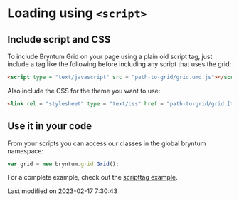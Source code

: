 # Loading using `<script>`

## Include script and CSS

To include Bryntum Grid on your page using a plain old script tag, just include a tag like the following before
including any script that uses the grid:

```html
<script type = "text/javascript" src = "path-to-grid/grid.umd.js"></script>
```

Also include the CSS for the theme you want to use:

```html
<link rel = "stylesheet" type = "text/css" href = "path-to-grid/grid.[theme].css" data-bryntum-theme>
```

## Use it in your code

From your scripts you can access our classes in the global bryntum namespace:

```javascript
var grid = new bryntum.grid.Grid();
```

For a complete example, check out the <a href="../examples/scripttag/" target="_blank">scripttag example</a>.



<p class="last-modified">Last modified on 2023-02-17 7:30:43</p>